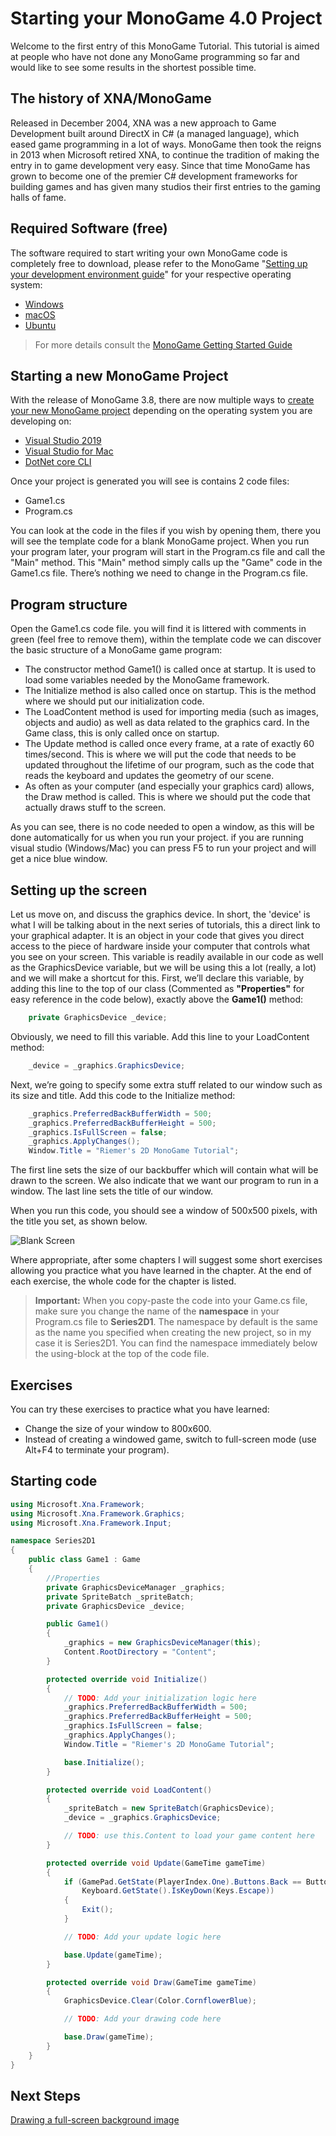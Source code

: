 # Starting your MonoGame 4.0 Project

Welcome to the first entry of this MonoGame Tutorial. This tutorial is aimed at people who have not done any MonoGame programming so far and would like to see some results in the shortest possible time.

## The history of XNA/MonoGame

Released in December 2004, XNA was a new approach to Game Development built around DirectX in C# (a managed language), which eased game programming in a lot of ways.  MonoGame then took the reigns in 2013 when Microsoft retired XNA, to continue the tradition of making the entry in to game development very easy. Since that time MonoGame has grown to become one of the premier C# development frameworks for building games and has given many studios their first entries to the gaming halls of fame.

## Required Software (free)

The software required to start writing your own MonoGame code is completely free to download, please refer to the MonoGame "[Setting up your development environment guide](https://docs.monogame.net/articles/getting_started/0_getting_started.html#setting-up-your-development-environment)" for your respective operating system:

- [Windows](https://docs.monogame.net/articles/getting_started/1_setting_up_your_development_environment_windows.html)
- [macOS](https://docs.monogame.net/articles/getting_started/1_setting_up_your_development_environment_macos.html)
- [Ubuntu](https://docs.monogame.net/articles/getting_started/1_setting_up_your_development_environment_ubuntu.html)

> For more details consult the [MonoGame Getting Started Guide](https://docs.monogame.net/articles/getting_started/0_getting_started.html)

## Starting a new MonoGame Project

With the release of MonoGame 3.8, there are now multiple ways to [create your new MonoGame project](https://docs.monogame.net/articles/getting_started/0_getting_started.html#creating-a-new-project) depending on the operating system you are developing on:

- [Visual Studio 2019](https://docs.monogame.net/articles/getting_started/2_creating_a_new_project_vs.html)
- [Visual Studio for Mac](https://docs.monogame.net/articles/getting_started/2_creating_a_new_project_vsm.html)
- [DotNet core CLI](https://docs.monogame.net/articles/getting_started/2_creating_a_new_project_netcore.html)

Once your project is generated you will see is contains 2 code files:

- Game1.cs
- Program.cs

You can look at the code in the files if you wish by opening them, there you will see the template code for a blank MonoGame project. When you run your program later, your program will start in the Program.cs file and call the "Main" method. This "Main" method simply calls up the "Game" code in the Game1.cs file. There’s nothing we need to change in the Program.cs file.

## Program structure

Open the Game1.cs code file. you will find it is littered with comments in green (feel free to remove them), within the template code we can discover the basic structure of a MonoGame game program:

- The constructor method Game1() is called once at startup. It is used to load some variables needed by the MonoGame framework.
- The Initialize method is also called once on startup. This is the method where we should put our initialization code.
- The LoadContent method is used for importing media (such as images, objects and audio) as well as data related to the graphics card. In the Game class, this is only called once on startup.
- The Update method is called once every frame, at a rate of exactly 60 times/second. This is where we will put the code that needs to be updated throughout the lifetime of our program, such as the code that reads the keyboard and updates the geometry of our scene.
- As often as your computer (and especially your graphics card) allows, the Draw method is called. This is where we should put the code that actually draws stuff to the screen.

As you can see, there is no code needed to open a window, as this will be done automatically for us when you run your project. if you are running visual studio (Windows/Mac) you can press F5 to run your project and will get a nice blue window.

## Setting up the screen

Let us move on, and discuss the graphics device. In short, the 'device' is what I will be talking about in the next series of tutorials, this a direct link to your graphical adapter. It is an object in your code that gives you direct access to the piece of hardware inside your computer that controls what you see on your screen. This variable is readily available in our code as well as the GraphicsDevice variable, but we will be using this a lot (really, a lot) and we will make a shortcut for this. First, we’ll declare this variable, by adding this line to the top of our class (Commented as **"Properties"** for easy reference in the code below), exactly above the **Game1()** method:

```csharp
    private GraphicsDevice _device;
```

Obviously, we need to fill this variable. Add this line to your LoadContent method:

```csharp
    _device = _graphics.GraphicsDevice;
```

Next, we’re going to specify some extra stuff related to our window such as its size and title. Add this code to the Initialize method:

```csharp
    _graphics.PreferredBackBufferWidth = 500;
    _graphics.PreferredBackBufferHeight = 500;
    _graphics.IsFullScreen = false;
    _graphics.ApplyChanges();
    Window.Title = "Riemer's 2D MonoGame Tutorial";
```

The first line sets the size of our backbuffer which will contain what will be drawn to the screen. We also indicate that we want our program to run in a window. The last line sets the title of our window.

When you run this code, you should see a window of 500x500 pixels, with the title you set, as shown below.

![Blank Screen](https://github.com/simondarksidej/XNAGameStudio/raw/archive/Images/Riemers/2DXNA01Starting01.png?raw=true)

Where appropriate, after some chapters I will suggest some short exercises allowing you practice what you have learned in the chapter. At the end of each exercise, the whole code for the chapter is listed.

> **Important:** When you copy-paste the code into your Game.cs file, make sure you change the name of the **namespace** in your Program.cs file to **Series2D1**. The namespace by default is the same as the name you specified when creating the new project, so in my case it is Series2D1. You can find the namespace immediately below the using-block at the top of the code file.

## Exercises

You can try these exercises to practice what you have learned:

- Change the size of your window to 800x600.
- Instead of creating a windowed game, switch to full-screen mode (use Alt+F4 to terminate your program).

## Starting code

```csharp
using Microsoft.Xna.Framework;
using Microsoft.Xna.Framework.Graphics;
using Microsoft.Xna.Framework.Input;

namespace Series2D1
{
    public class Game1 : Game
    {
        //Properties
        private GraphicsDeviceManager _graphics;
        private SpriteBatch _spriteBatch;
        private GraphicsDevice _device;

        public Game1()
        {
            _graphics = new GraphicsDeviceManager(this);
            Content.RootDirectory = "Content";
        }

        protected override void Initialize()
        {
            // TODO: Add your initialization logic here
            _graphics.PreferredBackBufferWidth = 500;
            _graphics.PreferredBackBufferHeight = 500;
            _graphics.IsFullScreen = false;
            _graphics.ApplyChanges();
            Window.Title = "Riemer's 2D MonoGame Tutorial";

            base.Initialize();
        }

        protected override void LoadContent()
        {
            _spriteBatch = new SpriteBatch(GraphicsDevice);
            _device = _graphics.GraphicsDevice;

            // TODO: use this.Content to load your game content here
        }

        protected override void Update(GameTime gameTime)
        {
            if (GamePad.GetState(PlayerIndex.One).Buttons.Back == ButtonState.Pressed || 
                Keyboard.GetState().IsKeyDown(Keys.Escape))
            {
                Exit();
            }

            // TODO: Add your update logic here

            base.Update(gameTime);
        }

        protected override void Draw(GameTime gameTime)
        {
            GraphicsDevice.Clear(Color.CornflowerBlue);

            // TODO: Add your drawing code here

            base.Draw(gameTime);
        }
    }
}
```

## Next Steps

[Drawing a full-screen background image](Riemers2DXNA02background)
